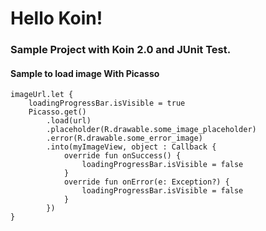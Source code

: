 # Hello Koin!
### Sample Project with Koin 2.0 and JUnit Test.


#### Sample to load image With Picasso
```
imageUrl.let {
    loadingProgressBar.isVisible = true
    Picasso.get()
        .load(url)
        .placeholder(R.drawable.some_image_placeholder)
        .error(R.drawable.some_error_image)
        .into(myImageView, object : Callback {
            override fun onSuccess() {
                loadingProgressBar.isVisible = false
            }
            override fun onError(e: Exception?) {
                loadingProgressBar.isVisible = false
            }
        })
}
```